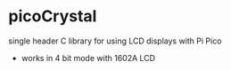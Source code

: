 # picoCrystal
single header C library for using LCD displays with Pi Pico

- works in 4 bit mode with 1602A LCD
